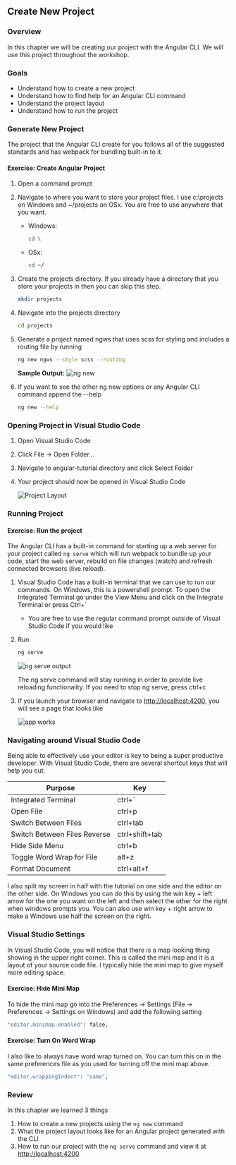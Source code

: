 ## Create New Project

### Overview

In this chapter we will be creating our project with the Angular CLI.  We will use this project throughout the workshop.

### Goals

* Understand how to create a new project
* Understand how to find help for an Angular CLI command
* Understand the project layout
* Understand how to run the project

### Generate New Project

The project that the Angular CLI create for you follows all of the suggested standards and has webpack for bundling built-in to it.

<h4 class="exercise-start">
    <b>Exercise</b>: Create Angular Project
</h4>

1. Open a command prompt
1. Navigate to where you want to store your project files.  I use c:\projects on Windows and ~/projects on OSx.  You are free to use anywhere that you want.

    * Windows:

        ```bash
        cd \
        ```
    * OSx:

        ```bash
        cd ~/
        ```

1. Create the projects directory.  If you already have a directory that you store your projects in then you can skip this step.

    ```bash
    mkdir projects
    ```

1. Navigate into the projects directory

    ```bash
    cd projects
    ```

1. Generate a project named ngws that uses scss for styling and includes a routing file by running

    ```bash
    ng new ngws --style scss --routing
    ```

    **Sample Output:**
    ![ng new](images/ng-new.png)

1. If you want to see the other ng new options or any Angular CLI command append the --help

    ```bash
    ng new --help
    ```

<div class="exercise-end"></div>

### Opening Project in Visual Studio Code

1. Open Visual Studio Code
1. Click File -> Open Folder...
1. Navigate to angular-tutorial directory and click Select Folder
1. Your project should now be opened in Visual Studio Code

    ![Project Layout](images/project-layout.png)

### Running Project

<h4 class="exercise-start">
    <b>Exercise</b>: Run the project
</h4>

The Angular CLI has a built-in command for starting up a web server for your project called `ng serve` which will run webpack to bundle up your code, start the web server, rebuild on file changes (watch) and refresh connected browsers (live reload).

1. Visual Studio Code has a built-in terminal that we can use to run our commands.  On Windows, this is a powershell prompt.  To open the Integrated Terminal go under the View Menu and click on the Integrate Terminal or press Ctrl+`
    * You are free to use the regular command prompt outside of Visual Studio Code if you would like
1. Run

    ```bash
    ng serve
    ```

    ![ng serve output](images/ng-serve.png)

    <div class="alert alert-info" role="alert">The ng serve command will stay running in order to provide live reloading functionality.  If you need to stop ng serve, press ctrl+c</div>

1. If you launch your browser and navigate to [http://localhost:4200](http://localhost:4200), you will see a page that looks like

    ![app works](images/appworks.png)

<div class="exercise-end"></div>

### Navigating around Visual Studio Code

Being able to effectively use your editor is key to being a super productive developer.  With Visual Studio Code, there are several shortcut keys that will help you out.

| Purpose | Key |
| ---- | ---- |
| Integrated Terminal | ctrl+` |
| Open File | ctrl+p |
| Switch Between Files | ctrl+tab |
| Switch Between Files Reverse | ctrl+shift+tab |
| Hide Side Menu | ctrl+b |
| Toggle Word Wrap for File  | alt+z |
| Format Document | ctrl+alt+f |

<div class="alert alert-info" role="alert"> I also split my screen in half with the tutorial on one side and the editor on the other side.  On Windows you can do this by using the win key + left arrow for the one you want on the left and then select the other for the right when windows prompts you.  You can also use win key + right arrow to make a Windows use half the screen on the right.</div>

### Visual Studio Settings

In Visual Studio Code, you will notice that there is a map looking thing showing in the upper right corner.  This is called the mini map and it is a layout of your source code file.  I typically hide the mini map to give myself more editing space.

<h4 class="exercise-start">
  <b>Exercise</b>: Hide Mini Map
</h4>

To hide the mini map go into the Preferences -> Settings (File -> Preferences -> Settings on Windows) and add the following setting

```bash
"editor.minimap.enabled": false,
```

<div class="exercise-end"></div>

<h4 class="exercise-start">
  <b>Exercise</b>: Turn On Word Wrap
</h4>

I also like to always have word wrap turned on.  You can turn this on in the same preferences file as you used for turning off the mini map above.

```bash
"editor.wrappingIndent": "same",
```

<div class="exercise-end"></div>

### Review

In this chapter we learned 3 things

1. How to create a new projects using the `ng new` command
1. What the project layout looks like for an Angular project generated with the CLI
1. How to run our project with the `ng serve` command and view it at [http://localhost:4200](http://localhost:4200)
